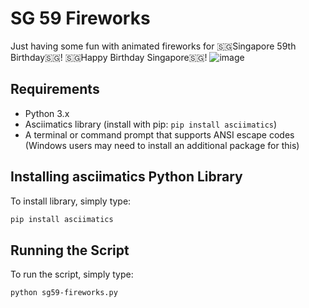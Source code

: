 # SG 59 Fireworks
Just having some fun with animated fireworks for 🇸🇬Singapore 59th Birthday🇸🇬! 🇸🇬Happy Birthday Singapore🇸🇬! 
![image](sg59-fireworks-s.gif)

## Requirements

* Python 3.x
* Asciimatics library (install with pip: `pip install asciimatics`)
* A terminal or command prompt that supports ANSI escape codes (Windows users may need to install an additional package for this)

## Installing asciimatics Python Library
To install library, simply type:

```bash
pip install asciimatics
```

## Running the Script

To run the script, simply type:

```bash
python sg59-fireworks.py
```
